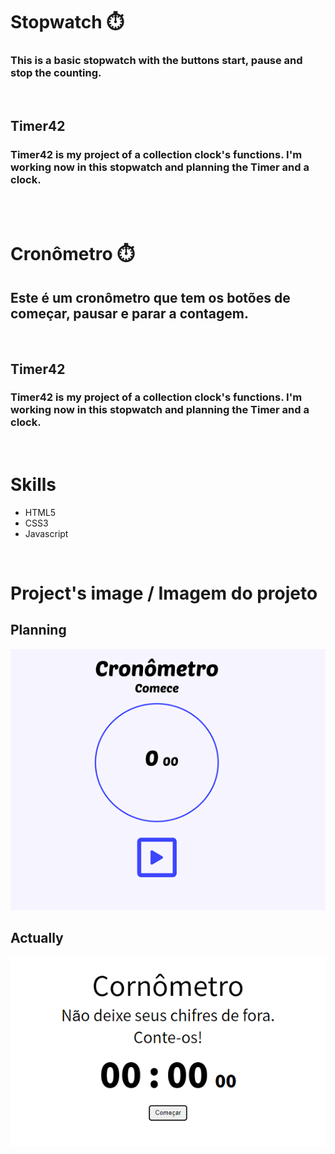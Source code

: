 # Stopwatch ⏱️

### This is a basic stopwatch with the buttons start, pause and stop the counting.

<br>

## Timer42
### Timer42 is my project of a collection clock's functions. I'm working now in this stopwatch and planning the Timer and a clock. 

<br>

<br>

# Cronômetro ⏱️

## Este é um cronômetro que tem os botões de começar, pausar e parar a contagem.

<br>

## Timer42
### Timer42 is my project of a collection clock's functions. I'm working now in this stopwatch and planning the Timer and a clock. 

<br>

# Skills 

- HTML5
- CSS3
- Javascript

<br>

# Project's image / Imagem do projeto
## Planning
![](./img/planning_stoped.png)

## Actually

![](./img/actually_stoped.png)